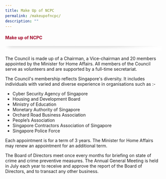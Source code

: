 ```yaml
---
title: Make Up of NCPC
permalink: /makeupofncpc/
description: ""
---
```

#### <font style="color:#a20427;">Make up of NCPC</font>

![](/images/About/header-border.png)

The Council is made up of a Chairman, a Vice-chairman and 20 members appointed by the Minister for Home Affairs. All members of the Council serve as volunteers and are supported by a full-time secretariat.

The Council's membership reflects Singapore's diversity. It includes individuals with varied and diverse experience in organisations such as :-

*   Cyber Security Agency of Singapore
*   Housing and Development Board
*   Ministry of Education
*   Monetary Authority of Singapore
*   Orchard Road Business Association
*   People’s Association
*   Singapore Contractors Association of Singapore
*   Singapore Police Force

Each appointment is for a term of 3 years. The Minister for Home Affairs may renew an appointment for an additional term.

The Board of Directors meet once every months for briefing on state of crime and crime preventive measures. The Annual General Meeting is held in July each year to receive and approve the report of the Board of Directors, and to transact any other business.
